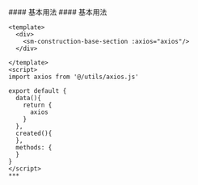 
<cn>
#### 基本用法
</cn>

<us>
#### 基本用法
</us>

```tpl
<template>
  <div>
    <sm-construction-base-section :axios="axios"/>
  </div>

</template>
<script>
import axios from '@/utils/axios.js'

export default {
  data(){
    return {
      axios
    }
  },
  created(){
  },
  methods: {
  }
}
</script>
*** 
